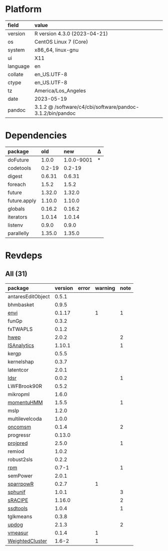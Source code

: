 # Platform

|field    |value                                                     |
|:--------|:---------------------------------------------------------|
|version  |R version 4.3.0 (2023-04-21)                              |
|os       |CentOS Linux 7 (Core)                                     |
|system   |x86_64, linux-gnu                                         |
|ui       |X11                                                       |
|language |en                                                        |
|collate  |en_US.UTF-8                                               |
|ctype    |en_US.UTF-8                                               |
|tz       |America/Los_Angeles                                       |
|date     |2023-05-19                                                |
|pandoc   |3.1.2 @ /software/c4/cbi/software/pandoc-3.1.2/bin/pandoc |

# Dependencies

|package      |old    |new        |Δ  |
|:------------|:------|:----------|:--|
|doFuture     |1.0.0  |1.0.0-9001 |*  |
|codetools    |0.2-19 |0.2-19     |   |
|digest       |0.6.31 |0.6.31     |   |
|foreach      |1.5.2  |1.5.2      |   |
|future       |1.32.0 |1.32.0     |   |
|future.apply |1.10.0 |1.10.0     |   |
|globals      |0.16.2 |0.16.2     |   |
|iterators    |1.0.14 |1.0.14     |   |
|listenv      |0.9.0  |0.9.0      |   |
|parallelly   |1.35.0 |1.35.0     |   |

# Revdeps

## All (31)

|package           |version |error |warning |note |
|:-----------------|:-------|:-----|:-------|:----|
|antaresEditObject |0.5.1   |      |        |     |
|bhmbasket         |0.9.5   |      |        |     |
|[envi](problems.md#envi)|0.1.17  |      |1       |1    |
|funGp             |0.3.2   |      |        |     |
|fxTWAPLS          |0.1.2   |      |        |     |
|[hwep](problems.md#hwep)|2.0.2   |      |        |2    |
|[ISAnalytics](problems.md#isanalytics)|1.10.1  |      |        |1    |
|kergp             |0.5.5   |      |        |     |
|kernelshap        |0.3.7   |      |        |     |
|latentcor         |2.0.1   |      |        |     |
|[ldsr](problems.md#ldsr)|0.0.2   |      |        |1    |
|LWFBrook90R       |0.5.2   |      |        |     |
|mikropml          |1.6.0   |      |        |     |
|[momentuHMM](problems.md#momentuhmm)|1.5.5   |      |        |1    |
|mslp              |1.2.0   |      |        |     |
|multilevelcoda    |1.0.0   |      |        |     |
|[oncomsm](problems.md#oncomsm)|0.1.4   |      |        |2    |
|progressr         |0.13.0  |      |        |     |
|[projpred](problems.md#projpred)|2.5.0   |      |        |1    |
|remiod            |1.0.2   |      |        |     |
|robust2sls        |0.2.2   |      |        |     |
|[rpm](problems.md#rpm)|0.7-1   |      |        |1    |
|semPower          |2.0.1   |      |        |     |
|[sparrpowR](problems.md#sparrpowr)|0.2.7   |      |1       |     |
|[sphunif](problems.md#sphunif)|1.0.1   |      |        |3    |
|[sRACIPE](problems.md#sracipe)|1.16.0  |      |        |2    |
|[ssdtools](problems.md#ssdtools)|1.0.4   |      |        |1    |
|tglkmeans         |0.3.8   |      |        |     |
|[updog](problems.md#updog)|2.1.3   |      |        |2    |
|[vmeasur](problems.md#vmeasur)|0.1.4   |      |1       |     |
|[WeightedCluster](problems.md#weightedcluster)|1.6-2   |      |1       |     |


